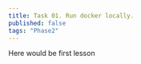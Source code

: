 ```yaml
---
title: Task 01. Run docker locally.
published: false
tags: "Phase2"
---
```


Here would be first lesson
